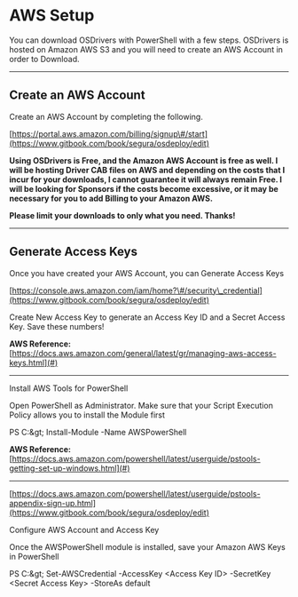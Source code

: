 # AWS Setup

You can download OSDrivers with PowerShell with a few steps. OSDrivers is hosted on Amazon AWS S3 and you will need to create an AWS Account in order to Download.

---

## Create an AWS Account

Create an AWS Account by completing the following.

[https://portal.aws.amazon.com/billing/signup\#/start](https://www.gitbook.com/book/segura/osdeploy/edit)



**Using OSDrivers is Free, and the Amazon AWS Account is free as well. I will be hosting Driver CAB files on AWS and depending on the costs that I incur for your downloads, I cannot guarantee it will always remain Free. I will be looking for Sponsors if the costs become excessive, or it may be necessary for you to add Billing to your Amazon AWS.**

**Please limit your downloads to only what you need. Thanks!**

---

## Generate Access Keys

Once you have created your AWS Account, you can Generate Access Keys

[https://console.aws.amazon.com/iam/home?\#/security\_credential](https://www.gitbook.com/book/segura/osdeploy/edit)

Create New Access Key to generate an Access Key ID and a Secret Access Key. Save these numbers!

**AWS Reference:** [https://docs.aws.amazon.com/general/latest/gr/managing-aws-access-keys.html](#)

---

Install AWS Tools for PowerShell

Open PowerShell as Administrator. Make sure that your Script Execution Policy allows you to install the Module first

PS C:\&gt; Install-Module -Name AWSPowerShell

**AWS Reference:** [https://docs.aws.amazon.com/powershell/latest/userguide/pstools-getting-set-up-windows.html](#)

---

[https://docs.aws.amazon.com/powershell/latest/userguide/pstools-appendix-sign-up.html](https://www.gitbook.com/book/segura/osdeploy/edit)

Configure AWS Account and Access Key

Once the AWSPowerShell module is installed, save your Amazon AWS Keys in PowerShell

PS C:\&gt; Set-AWSCredential -AccessKey &lt;Access Key ID&gt; -SecretKey &lt;Secret Access Key&gt; -StoreAs default

